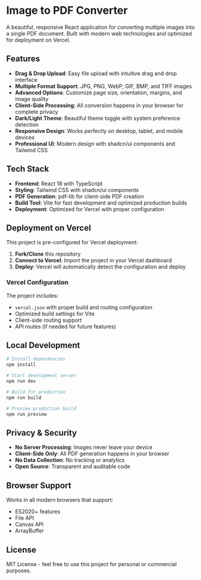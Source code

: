 # Image to PDF Converter

A beautiful, responsive React application for converting multiple images into a single PDF document. Built with modern web technologies and optimized for deployment on Vercel.

## Features

- **Drag & Drop Upload**: Easy file upload with intuitive drag and drop interface
- **Multiple Format Support**: JPG, PNG, WebP, GIF, BMP, and TIFF images
- **Advanced Options**: Customize page size, orientation, margins, and image quality
- **Client-Side Processing**: All conversion happens in your browser for complete privacy
- **Dark/Light Theme**: Beautiful theme toggle with system preference detection
- **Responsive Design**: Works perfectly on desktop, tablet, and mobile devices
- **Professional UI**: Modern design with shadcn/ui components and Tailwind CSS

## Tech Stack

- **Frontend**: React 18 with TypeScript
- **Styling**: Tailwind CSS with shadcn/ui components
- **PDF Generation**: pdf-lib for client-side PDF creation
- **Build Tool**: Vite for fast development and optimized production builds
- **Deployment**: Optimized for Vercel with proper configuration

## Deployment on Vercel

This project is pre-configured for Vercel deployment:

1. **Fork/Clone** this repository
2. **Connect to Vercel**: Import the project in your Vercel dashboard
3. **Deploy**: Vercel will automatically detect the configuration and deploy

### Vercel Configuration

The project includes:
- `vercel.json` with proper build and routing configuration
- Optimized build settings for Vite
- Client-side routing support
- API routes (if needed for future features)

## Local Development

```bash
# Install dependencies
npm install

# Start development server
npm run dev

# Build for production
npm run build

# Preview production build
npm run preview
```

## Privacy & Security

- **No Server Processing**: Images never leave your device
- **Client-Side Only**: All PDF generation happens in your browser
- **No Data Collection**: No tracking or analytics
- **Open Source**: Transparent and auditable code

## Browser Support

Works in all modern browsers that support:
- ES2020+ features
- File API
- Canvas API
- ArrayBuffer

## License

MIT License - feel free to use this project for personal or commercial purposes.